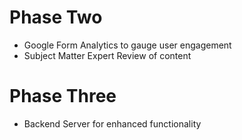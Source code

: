 
# Phase Two 

- Google Form Analytics to gauge user engagement
- Subject Matter Expert Review of content 

# Phase Three 

- Backend Server for enhanced functionality 